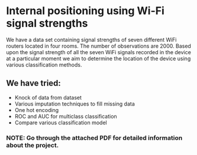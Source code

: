 # Internal positioning using Wi-Fi signal strengths
We have a data set containing signal strengths of seven different WiFi routers located in four rooms. The number of observations are 2000. Based upon the signal strength of all the seven WiFi signals recorded in the device at a particular moment we aim to determine the location of the device using various classification methods.

## We have tried:
- Knock of data from dataset
- Various imputation techniques to fill missing data
- One hot encoding
- ROC and AUC for multiclass classification
- Compare various classification model

### NOTE: Go through the attached PDF for detailed information about the project.
